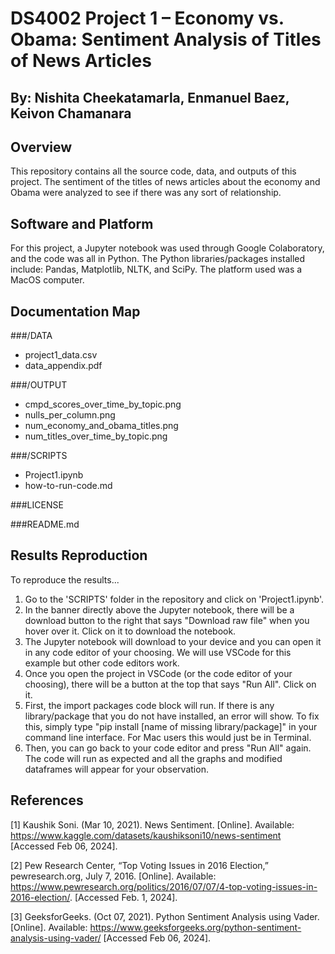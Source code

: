 # DS4002 Project 1 – Economy vs. Obama: Sentiment Analysis of Titles of News Articles
## By: Nishita Cheekatamarla, Enmanuel Baez, Keivon Chamanara

## Overview

This repository contains all the source code, data, and outputs of this project. The sentiment of the titles of news articles about the economy and Obama were analyzed to see if there was any sort of relationship.

## Software and Platform

For this project, a Jupyter notebook was used through Google Colaboratory, and the code was all in Python. The Python libraries/packages installed include: Pandas, Matplotlib, NLTK, and SciPy. The platform used was a MacOS computer.

## Documentation Map

###/DATA

+ project1_data.csv
+ data_appendix.pdf

###/OUTPUT

+ cmpd_scores_over_time_by_topic.png
+ nulls_per_column.png
+ num_economy_and_obama_titles.png
+ num_titles_over_time_by_topic.png

###/SCRIPTS

+ Project1.ipynb
+ how-to-run-code.md

###LICENSE

###README.md


## Results Reproduction

To reproduce the results...

1. Go to the 'SCRIPTS' folder in the repository and click on 'Project1.ipynb'.
2. In the banner directly above the Jupyter notebook, there will be a download button to the right that says "Download raw file" when you hover over it. Click on it to download the notebook.
3. The Jupyter notebook will download to your device and you can open it in any code editor of your choosing. We will use VSCode for this example but other code editors work.
4. Once you open the project in VSCode (or the code editor of your choosing), there will be a button at the top that says "Run All". Click on it.
5. First, the import packages code block will run. If there is any library/package that you do not have installed, an error will show. To fix this, simply type "pip install [name of missing library/package]" in your command line interface. For Mac users this would just be in Terminal.
6. Then, you can go back to your code editor and press "Run All" again. The code will run as expected and all the graphs and modified dataframes will appear for your observation.


## References

[1] Kaushik Soni. (Mar 10, 2021). News Sentiment. [Online]. Available: https://www.kaggle.com/datasets/kaushiksoni10/news-sentiment [Accessed Feb 06, 2024].

[2] Pew Research Center, “Top Voting Issues in 2016 Election,” pewresearch.org, July 7, 2016. [Online]. Available: https://www.pewresearch.org/politics/2016/07/07/4-top-voting-issues-in-2016-election/. [Accessed Feb. 1, 2024].

[3] GeeksforGeeks. (Oct 07, 2021). Python Sentiment Analysis using Vader. [Online]. Available: https://www.geeksforgeeks.org/python-sentiment-analysis-using-vader/ [Accessed Feb 06, 2024].







